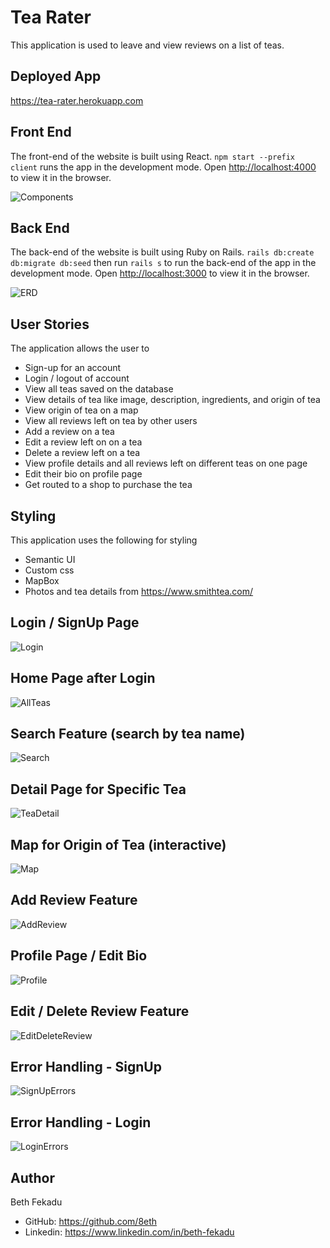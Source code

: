 # Tea Rater
This application is used to leave and view reviews on a list of teas.

## Deployed App
https://tea-rater.herokuapp.com

## Front End
The front-end of the website is built using React. `npm start --prefix client` runs the app in the development mode. Open [http://localhost:4000](http://localhost:4000) to view it in the browser.

![Components](./public/images/Components.png)

## Back End
The back-end of the website is built using Ruby on Rails. `rails db:create db:migrate db:seed` then run `rails s` to run the back-end of the app in the development mode. Open [http://localhost:3000](http://localhost:3000) to view it in the browser.

![ERD](./public/images/ERD.png)

## User Stories
The application allows the user to 
  * Sign-up for an account
  * Login / logout of account
  * View all teas saved on the database
  * View details of tea like image, description, ingredients, and origin of tea
  * View origin of tea on a map
  * View all reviews left on tea by other users
  * Add a review on a tea 
  * Edit a review left on on a tea
  * Delete a review left on a tea
  * View profile details and all reviews left on different teas on one page
  * Edit their bio on profile page
  * Get routed to a shop to purchase the tea

## Styling
This application uses the following for styling
  * Semantic UI
  * Custom css
  * MapBox
  * Photos and tea details from https://www.smithtea.com/

## Login / SignUp Page
![Login](./public/images/Login.png)

## Home Page after Login
![AllTeas](./public/images/AllTeas.png)

## Search Feature (search by tea name)
![Search](./public/images/Search.png)

## Detail Page for Specific Tea
![TeaDetail](./public/images/TeaDetail.png)

## Map for Origin of Tea (interactive)
![Map](./public/images/Map.png)

## Add Review Feature
![AddReview](./public/images/AddReview.png)

## Profile Page / Edit Bio
![Profile](./public/images/Profile.png)

## Edit / Delete Review Feature
![EditDeleteReview](./public/images/EditDeleteReview.png)

## Error Handling - SignUp
![SignUpErrors](./public/images/SignUpErrors.png)

## Error Handling - Login
![LoginErrors](./public/images/LoginErrors.png)

## Author
Beth Fekadu
  * GitHub: https://github.com/8eth 
  * Linkedin: https://www.linkedin.com/in/beth-fekadu
